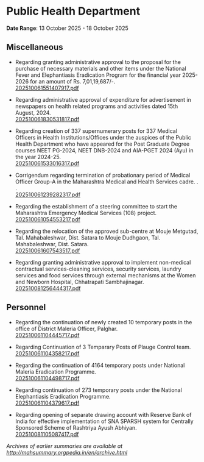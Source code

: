 # Public Health Department

**Date Range**: 13 October 2025 - 18 October 2025


## Miscellaneous
- Regarding granting administrative approval to the proposal for the purchase of necessary materials and other items under the National Fever and Elephantiasis Eradication Program for the financial year 2025-2026 for an amount of Rs. 7,01,19,687/-.\
  [202510061551407917.pdf](https://gr.maharashtra.gov.in/Site/Upload/Government%20Resolutions/English/202510061551407917.pdf)

- Regarding administrative approval of expenditure for advertisement in newspapers on health related programs and activities dated 15th August, 2024.\
  [202510061830531817.pdf](https://gr.maharashtra.gov.in/Site/Upload/Government%20Resolutions/English/202510061830531817.pdf)

- Regarding creation of 337 supernumerary posts for 337 Medical Officers in Health Institutions/Offices under the auspices of the Public Health Department who have appeared for the Post Graduate Degree courses NEET PG-2024, NEET DNB-2024 and AIA-PGET 2024 (Ayu) in the year 2024-25.\
  [202510061533016317.pdf](https://gr.maharashtra.gov.in/Site/Upload/Government%20Resolutions/English/202510061533016317.pdf)

- Corrigendum regarding termination of probationary period of Medical Officer Group-A in the Maharashtra Medical and Health Services cadre. . .\
  [202510061239282317.pdf](https://gr.maharashtra.gov.in/Site/Upload/Government%20Resolutions/English/202510061239282317.pdf)

- Regarding the establishment of a steering committee to start the Maharashtra Emergency Medical Services (108) project.\
  [202510061054553217.pdf](https://gr.maharashtra.gov.in/Site/Upload/Government%20Resolutions/English/202510061054553217.pdf)

- Regarding the relocation of the approved sub-centre at Mouje Metgutad, Tal. Mahabaleshwar, Dist. Satara to Mouje Dudhgaon, Tal. Mahabaleshwar, Dist. Satara.\
  [202510061607543517.pdf](https://gr.maharashtra.gov.in/Site/Upload/Government%20Resolutions/English/202510061607543517.pdf)

- Regarding granting administrative approval to implement non-medical contractual services-cleaning services, security services, laundry services and food services through external mechanisms at the Women and Newborn Hospital, Chhatrapati Sambhajinagar.\
  [202510081256444317.pdf](https://gr.maharashtra.gov.in/Site/Upload/Government%20Resolutions/English/202510081256444317.pdf)

## Personnel
- Regarding the continuation of newly created 10 temporary posts in the office of District Maleria Officer, Palghar.\
  [202510061104445717.pdf](https://gr.maharashtra.gov.in/Site/Upload/Government%20Resolutions/English/202510061104445717.pdf)

- Regarding Continuation of 3 Temparary Posts of Plauge Control team.\
  [202510061104358217.pdf](https://gr.maharashtra.gov.in/Site/Upload/Government%20Resolutions/English/202510061104358217.pdf)

- Regarding the continuation of 4164 temporary posts under National Maleria Eradication Programme.\
  [202510061104498717.pdf](https://gr.maharashtra.gov.in/Site/Upload/Government%20Resolutions/English/202510061104498717.....pdf)

- Regarding continuation of 273 temporary posts under the National Elephantiasis Eradication Programme.\
  [202510061104379617.pdf](https://gr.maharashtra.gov.in/Site/Upload/Government%20Resolutions/English/202510061104379617.pdf)

- Regarding opening of separate drawing account with Reserve Bank of India for effective implementation of SNA SPARSH system for Centrally Sponsored Scheme of Rashtriya Ayush Abhiyan.\
  [202510081105087417.pdf](https://gr.maharashtra.gov.in/Site/Upload/Government%20Resolutions/English/202510081105087417.pdf)


*Archives of earlier summaries are available at http://mahsummary.orgpedia.in/en/archive.html*